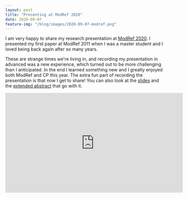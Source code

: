 ```yaml
---
layout: post
title: "Presenting at ModRef 2020"
date: 2020-09-07
feature-img: "/blog/images/2020-09-07-modref.png"
---
```


I am very happy to share my research presentation at
[ModRef 2020](https://modref.github.io/ModRef2020).  I presented my
first paper at ModRef 2011 when I was a master student and I loved
being back again after so many years. 

These are strange times we're living in, and recording my presentation in advanced
was a new experience, which turned out to be more challenging than I
anticipated.  In the end I learned something new and I greatly enjoyed
both ModRef and CP this year.  The extra fun part of recording the
presentation is that now I get to share! You can also look at the
[slides](/slides/2020-09-07-plate-design-first-steps.pdf) and the [extended abstract](https://modref.github.io/papers/ModRef2020_A%20Constraint%20Programming%20Approach%20to%20Microplate%20Layout%20Design.pdf) that go with it.

<iframe width="560" height="315" src="https://www.youtube.com/embed/naddH2TQIjE" frameborder="0" allow="accelerometer; autoplay; clipboard-write; encrypted-media; gyroscope; picture-in-picture" allowfullscreen></iframe>


